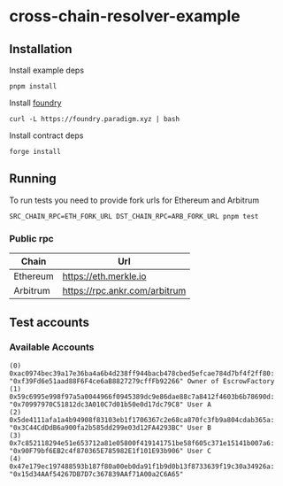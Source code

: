 # cross-chain-resolver-example

## Installation

Install example deps

```shell
pnpm install
```

Install [foundry](https://book.getfoundry.sh/getting-started/installation)

```shell
curl -L https://foundry.paradigm.xyz | bash
```

Install contract deps
```shell
forge install
```

## Running

To run tests you need to provide fork urls for Ethereum and Arbitrum

```shell
SRC_CHAIN_RPC=ETH_FORK_URL DST_CHAIN_RPC=ARB_FORK_URL pnpm test
```

### Public rpc

| Chain    | Url                           |
|----------|-------------------------------|
| Ethereum | https://eth.merkle.io         |
| Arbitrum | https://rpc.ankr.com/arbitrum |

## Test accounts

### Available Accounts

```
(0) 0xac0974bec39a17e36ba4a6b4d238ff944bacb478cbed5efcae784d7bf4f2ff80: "0xf39Fd6e51aad88F6F4ce6aB8827279cffFb92266" Owner of EscrowFactory
(1) 0x59c6995e998f97a5a0044966f0945389dc9e86dae88c7a8412f4603b6b78690d: "0x70997970C51812dc3A010C7d01b50e0d17dc79C8" User A
(2) 0x5de4111afa1a4b94908f83103eb1f1706367c2e68ca870fc3fb9a804cdab365a: "0x3C44CdDdB6a900fa2b585dd299e03d12FA4293BC" User B
(3) 0x7c852118294e51e653712a81e05800f419141751be58f605c371e15141b007a6: "0x90F79bf6EB2c4f870365E785982E1f101E93b906" User C
(4) 0x47e179ec197488593b187f80a00eb0da91f1b9d0b13f8733639f19c30a34926a: "0x15d34AAf54267DB7D7c367839AAf71A00a2C6A65" 
```
